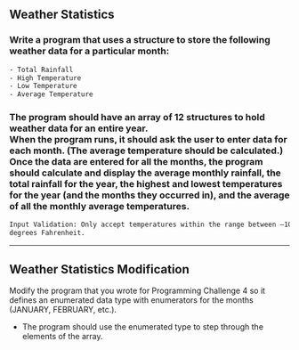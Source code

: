 ## Weather Statistics
### Write a program that uses a structure to store the following weather data for a particular month:
```bash
- Total Rainfall
- High Temperature
- Low Temperature
- Average Temperature
```
### The program should have an array of 12 structures to hold weather data for an entire year.<br> When the program runs, it should ask the user to enter data for each month. (The average temperature should be calculated.)<br> Once the data are entered for all the months, the program should calculate and display the average monthly rainfall, the total rainfall for the year, the highest and lowest temperatures for the year (and the months they occurred in), and the average of all the monthly average temperatures.
```bash
Input Validation: Only accept temperatures within the range between –100 and +140
degrees Fahrenheit.
```
---
## Weather Statistics Modification
Modify the program that you wrote for Programming Challenge 4 so it defines an
enumerated data type with enumerators for the months (JANUARY, FEBRUARY, etc.).
- The program should use the enumerated type to step through the elements of the
array.